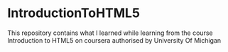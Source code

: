 # IntroductionToHTML5
 This repository contains what I learned while learning from the course Introduction to HTML5 on coursera authorised by University Of Michigan
